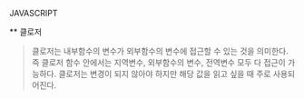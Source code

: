 JAVASCRIPT

\*\* 클로저

> 클로저는 내부함수의 변수가 외부함수의 변수에 접근할 수 있는 것을 의미한다. 즉 클로저 함수 안에서는 지역변수, 외부함수의 변수, 전역변수 모두 다 접근이 가능하다. 클로저는 변경이 되지 않아야 하지만 해당 값을 읽고 싶을 때 주로 사용되어진다.
